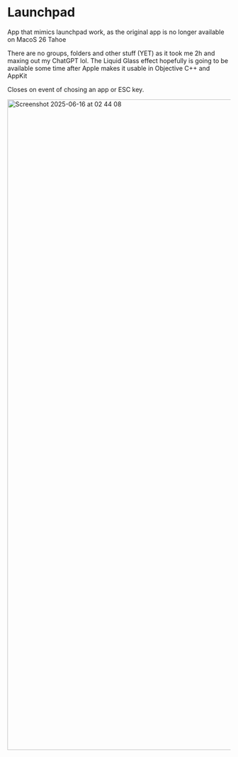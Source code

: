 # Launchpad
App that mimics launchpad work, as the original app is no longer available on MacoS 26 Tahoe

There are no groups, folders and other stuff (YET) as it took me 2h and maxing out my ChatGPT lol.
The Liquid Glass effect hopefully is going to be available some time after Apple makes it usable in Objective C++ and AppKit

Closes on event of chosing an app or ESC key.

<img width="1470" alt="Screenshot 2025-06-16 at 02 44 08" src="https://github.com/user-attachments/assets/71f9469f-a89d-4595-a369-ac02b79bc9e8" />
